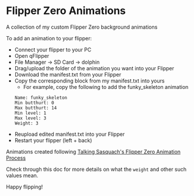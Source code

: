 # Flipper Zero Animations
A collection of my custom Flipper Zero background animations

To add an animation to your flipper:
* Connect your flipper to your PC
* Open qFlipper
* File Manager -> SD Card -> dolphin
* Drag/upload the folder of the animation you want into your Flipper
* Download the manifest.txt from your Flipper
* Copy the corresponding block from my manifest.txt into yours
  * For example, copy the following to add the funky_skeleton animation
  ```
  Name: funky_skeleton
  Min butthurt: 0
  Max butthurt: 14
  Min level: 1
  Max level: 3
  Weight: 3
  ```
* Reupload edited manifest.txt into your Flipper
* Restart your flipper (left + back) 

Animations created following [Talking Sasquach's Flipper Zero Animation Process](https://docs.google.com/document/d/e/2PACX-1vR_nZRakD6iwJVQS8Pf4y7Wm4klcucrC7EKVO8m_DQV63To7e-alqD0yaoO3sTygjcChfcRo80Hdeet/pub)

Check through this doc for more details on what the `weight` and other such values mean.

Happy flipping!
